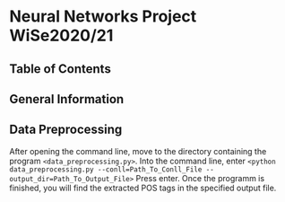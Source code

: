 # Neural Networks Project WiSe2020/21

## Table of Contents

## General Information

## Data Preprocessing
After opening the command line, move to the directory containing the program `<data_preprocessing.py>`. Into the command line, enter
`<python data_preprocessing.py --conll=Path_To_Conll_File --output_dir=Path_To_Output_File>`
Press enter. Once the programm is finished, you will find the extracted POS tags in the specified output file.
